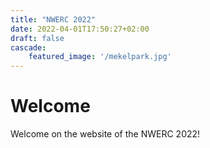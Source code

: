 ```yaml
---
title: "NWERC 2022"
date: 2022-04-01T17:50:27+02:00
draft: false
cascade:
    featured_image: '/mekelpark.jpg'
---
```


# Welcome

Welcome on the website of the NWERC 2022!
